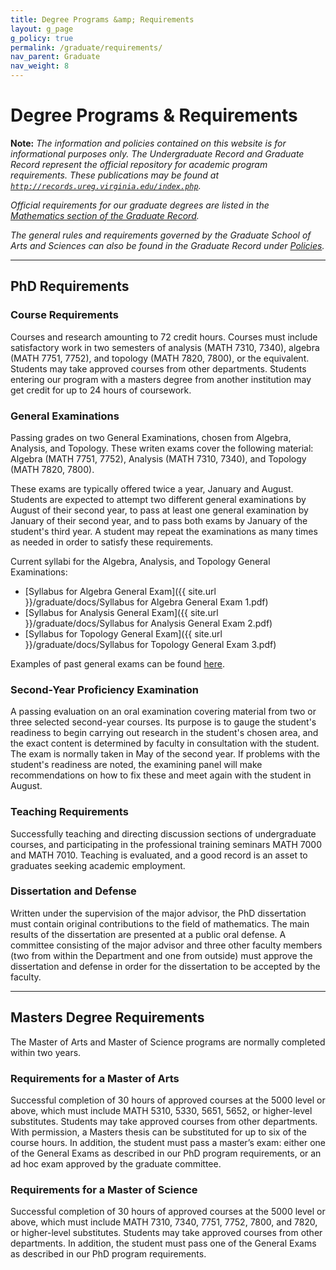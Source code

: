 ```yaml
---
title: Degree Programs &amp; Requirements
layout: g_page
g_policy: true
permalink: /graduate/requirements/
nav_parent: Graduate
nav_weight: 8
---
```


<h1 class="mb-3">Degree Programs &amp; Requirements</h1>

**Note:** *The information and policies contained on this website is for informational purposes only. The Undergraduate Record and Graduate Record represent the official repository for academic program requirements. These publications may be found at [`http://records.ureg.virginia.edu/index.php`](http://records.ureg.virginia.edu/index.php).*

*Official requirements for our graduate degrees are listed in the [Mathematics section of the Graduate Record](http://records.ureg.virginia.edu/preview_program.php?catoid=38&poid=4093).*

*The general rules and requirements governed by the Graduate School of Arts and Sciences can also be found in the Graduate Record under [Policies](http://records.ureg.virginia.edu/content.php?catoid=38&navoid=2193).*

---

## PhD Requirements

### Course Requirements

Courses and research amounting to 72 credit hours. Courses must include satisfactory work in two semesters of analysis (MATH 7310, 7340), algebra (MATH 7751, 7752), and topology (MATH 7820, 7800), or the equivalent. Students may take approved courses from other departments. Students entering our program with a masters degree from another institution may get credit for up to 24 hours of coursework.

### General Examinations

Passing grades on two General Examinations, chosen from Algebra, Analysis, and Topology. These writen exams cover the following material: Algebra (MATH 7751, 7752), Analysis (MATH 7310, 7340), and Topology (MATH 7820, 7800).

These exams are typically offered twice a year, January and August. Students are expected to attempt two different general examinations by August of their second year, to pass at least one general examination by January of their second year, and to pass both exams by January of the student&#39;s third year. A student may repeat the examinations as many times as needed in order to satisfy these requirements.

Current syllabi for the Algebra, Analysis, and Topology General Examinations:

- [Syllabus for Algebra General Exam]({{ site.url }}/graduate/docs/Syllabus for Algebra General Exam 1.pdf)
- [Syllabus for Analysis General Exam]({{ site.url }}/graduate/docs/Syllabus for Analysis General Exam 2.pdf)
- [Syllabus for Topology General Exam]({{ site.url }}/graduate/docs/Syllabus for Topology General Exam 3.pdf)

Examples of past general exams can be found [here]({{site.url}}//graduate/generals/).

### Second-Year Proficiency Examination

A passing evaluation on an oral examination covering material from two or three selected second-year courses. Its purpose is to gauge the student&#39;s readiness to begin carrying out research in the student&#39;s chosen area, and the exact content is determined by faculty in consultation with the student. The exam is normally taken in May of the second year. If problems with the student&#39;s readiness are noted, the examining panel will make recommendations on how to fix these and meet again with the student in August.

### Teaching Requirements

Successfully teaching and directing discussion sections of undergraduate courses, and participating in the professional training seminars MATH 7000 and MATH 7010. Teaching is evaluated, and a good record is an asset to graduates seeking academic employment.

### Dissertation and Defense

Written under the supervision of the major advisor, the PhD dissertation must contain original contributions to the field of mathematics. The main results of the dissertation are presented at a public oral defense. A committee consisting of the major advisor and three other faculty members (two from within the Department and one from outside) must approve the dissertation and defense in order for the dissertation to be accepted by the faculty.

---

## Masters Degree Requirements

The Master of Arts and Master of Science programs are normally completed within two years.

### Requirements for a Master of Arts

Successful completion of 30 hours of approved courses at the 5000 level or above, which must include MATH 5310, 5330, 5651, 5652, or higher-level substitutes. Students may take approved courses from other departments. With permission, a Masters thesis can be substituted for up to six of the course hours.&nbsp;In addition, the student must pass a master&rsquo;s exam: either one of the General Exams as described in our PhD program requirements, or an ad hoc exam approved by the graduate committee.

### Requirements for a Master of Science

Successful completion of 30 hours of approved courses at the 5000 level or above, which must include MATH 7310, 7340, 7751, 7752, 7800, and 7820, or higher-level substitutes. Students may take approved courses from other departments. In addition, the student must pass one of the General Exams as described in our PhD program requirements.
